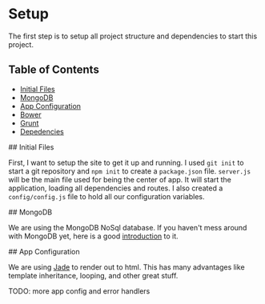 # Setup

The first step is to setup all project structure and dependencies 
to start this project.

## Table of Contents

- [Initial Files](#initial-files)
- [MongoDB](#mongodb)
- [App Configuration](#config)
- [Bower](#bower)
- [Grunt](#grunt)
- [Depedencies](#dependencies)

<a name="initial-files" />
## Initial Files

First, I want to setup the site to get it up and running. 
I used `git init` to start a git repository and `npm init` to create a 
`package.json` file.
`server.js` will be the main file used for being the center of app. It 
will start the application, loading all dependencies and routes. 
I also created a `config/config.js` file to hold all our configuration 
variables.

<a name="mongodb" />
## MongoDB

We are using the MongoDB NoSql database. If you haven't mess around with 
MongoDB yet, here is a good [introduction](mongodb) to it.

<a name="config" />
## App Configuration

We are using [Jade](jade) to render out to html. This has many advantages like 
template inheritance, looping, and other great stuff.

TODO: more app config and error handlers

[mongodb]: https://scotch.io/tutorials/an-introduction-to-mongodb
[jade]: http://jade-lang.com
